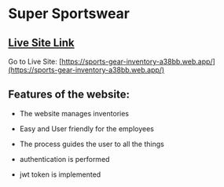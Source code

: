 # Super Sportswear

## [Live Site Link](https://sports-gear-inventory-a38bb.web.app/)

Go to Live Site: [https://sports-gear-inventory-a38bb.web.app/](https://sports-gear-inventory-a38bb.web.app/)

## Features of the website:

- The website manages inventories

- Easy and User friendly for the employees

- The process guides the user to all the things

- authentication is performed

- jwt token is implemented 

